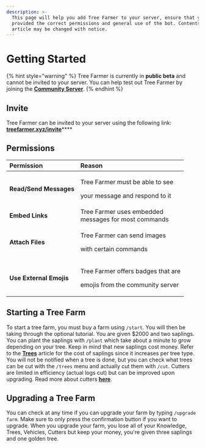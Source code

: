 ```yaml
---
description: >-
  This page will help you add Tree Farmer to your server, ensure that you
  provided the correct permissions and general use of the bot. Contents of this
  article may be changed with notice.
---
```


# Getting Started

{% hint style="warning" %}
Tree Farmer is currently in **public beta** and cannot be invited to your server. You can help test out Tree Farmer by joining the [**Community Server**](https://treefarmer.xyz/discord).
{% endhint %}

## Invite

Tree Farmer can be invited to your server using the following link: [**treefarmer.xyz/invite**](https://treefarmer.xyz/invite)\*\*\*\*

## Permissions

<table>
  <thead>
    <tr>
      <th style="text-align:left">Permission</th>
      <th style="text-align:left">Reason</th>
    </tr>
  </thead>
  <tbody>
    <tr>
      <td style="text-align:left"><b>Read/Send Messages</b>
      </td>
      <td style="text-align:left">
        <p>Tree Farmer must be able to see</p>
        <p>your message and respond to it</p>
      </td>
    </tr>
    <tr>
      <td style="text-align:left"><b>Embed Links</b>
      </td>
      <td style="text-align:left">Tree Farmer uses embedded
        <br />messages for most commands</td>
    </tr>
    <tr>
      <td style="text-align:left"><b>Attach Files</b>
      </td>
      <td style="text-align:left">
        <p>Tree Farmer can send images</p>
        <p>with certain commands</p>
      </td>
    </tr>
    <tr>
      <td style="text-align:left"><b>Use External Emojis</b>
      </td>
      <td style="text-align:left">
        <p>Tree Farmer offers badges that are</p>
        <p>emojis from the community server</p>
      </td>
    </tr>
  </tbody>
</table>

## Starting a Tree Farm

To start a tree farm, you must buy a farm using `/start`. You will then be taking through the optional tutorial. You are given $2000 and two saplings. You can plant the saplings with `/plant` which take about a minute to grow depending on your tree. Keep in mind that new saplings cost money. Refer to the [**Trees**](trees.md) article for the cost of saplings since it increases per tree type. You will not be notified when a tree is done, but you can check what trees can be cut with the `/trees` menu and actually cut them with `/cut`. Cutters are limited in efficiency \(actual logs cut\) but can be improved upon upgrading. Read more about cutters [**here**](cutters.md).

## Upgrading a Tree Farm

You can check at any time if you can upgrade your farm by typing `/upgrade farm`. Make sure to only press the confirmation button if you want to upgrade. When you upgrade your farm, you lose all of your Knowledge, Trees, Vehicles, Cutters but keep your money, you're given three saplings and one golden tree.

